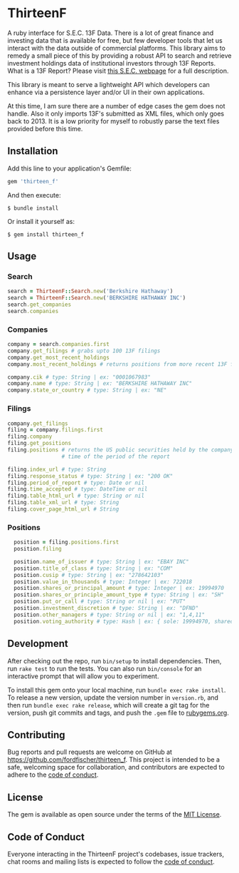 # ThirteenF

A ruby interface for S.E.C. 13F Data. There is a lot of great finance and
investing data that is available for free, but few developer tools that let
us interact with the data outside of commercial platforms. This library
aims to remedy a small piece of this by providing a robust API to search and
retrieve investment holdings data of institutional investors through 13F
Reports. What is a 13F Report? Please visit
[this S.E.C. webpage](https://www.sec.gov/fast-answers/answers-form13fhtm.html)
 for a full description.

This library is meant to serve a lightweight API which developers can enhance
via a persistence layer and/or UI in their own applications.

At this time, I am sure there are a number of edge cases the gem does
not handle. Also it only imports 13F's submitted as XML files, which only goes
back to 2013. It is a low priority for myself to robustly parse the text files
provided before this time.

## Installation

Add this line to your application's Gemfile:

```ruby
gem 'thirteen_f'
```

And then execute:

    $ bundle install

Or install it yourself as:

    $ gem install thirteen_f

## Usage

### Search

```ruby
search = ThirteenF::Search.new('Berkshire Hathaway')
search = ThirteenF::Search.new('BERKSHIRE HATHAWAY INC')
search.get_companies
search.companies
```

### Companies

```ruby
company = search.companies.first
company.get_filings # grabs upto 100 13F filings
company.get_most_recent_holdings
company.most_recent_holdings # returns positions from more recent 13F filing

company.cik # type: String | ex: "0001067983"
company.name # type: String | ex: "BERKSHIRE HATHAWAY INC"
company.state_or_country # type: String | ex: "NE"
```

### Filings

```ruby
company.get_filings
filing = company.filings.first
filing.company
filing.get_positions
filing.positions # returns the US public securities held by the company at the
                 # time of the period of the report

filing.index_url # type: String
filing.response_status # type: String | ex: "200 OK"
filing.period_of_report # type: Date or nil
filing.time_accepted # type: DateTime or nil
filing.table_html_url # type: String or nil
filing.table_xml_url # type: String
filing.cover_page_html_url # String
```

### Positions

```ruby
  position = filing.positions.first
  position.filing

  position.name_of_issuer # type: String | ex: "EBAY INC"
  position.title_of_class # type: String | ex: "COM"
  position.cusip # type: String | ex: "278642103"
  position.value_in_thousands # type: Integer | ex: 722018
  position.shares_or_principal_amount # type: Integer | ex: 19994970
  position.shares_or_principle_amount_type # type: String | ex: "SH"
  position.put_or_call # type: String or nil | ex: "PUT"
  position.investment_discretion # type: String | ex: "DFND"
  position.other_managers # type: String or nil | ex: "1,4,11"
  position.voting_authority # type: Hash | ex: { sole: 19994970, shared: 0, none: 0 }
```

## Development

After checking out the repo, run `bin/setup` to install dependencies. Then, run
`rake test` to run the tests. You can also run `bin/console` for an interactive
prompt that will allow you to experiment.

To install this gem onto your local machine, run `bundle exec rake install`. To
release a new version, update the version number in `version.rb`, and then run
`bundle exec rake release`, which will create a git tag for the version, push
git commits and tags, and push the `.gem` file to
[rubygems.org](https://rubygems.org).

## Contributing

Bug reports and pull requests are welcome on GitHub at
https://github.com/fordfischer/thirteen_f. This project is intended to be a safe,
welcoming space for collaboration, and contributors are expected to adhere to
the [code of
conduct](https://github.com/fordfischer/thirteen_f/blob/master/CODE_OF_CONDUCT.md).


## License

The gem is available as open source under the terms of the [MIT
License](https://opensource.org/licenses/MIT).

## Code of Conduct

Everyone interacting in the ThirteenF project's codebases, issue trackers, chat
rooms and mailing lists is expected to follow the [code of
conduct](https://github.com/fordfischer/thirteen_f/blob/master/CODE_OF_CONDUCT.md).
